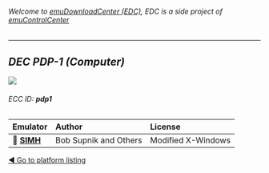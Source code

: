 ###### Welcome to [emuDownloadCenter (EDC)](https://github.com/PhoenixInteractiveNL/emuDownloadCenter/wiki/), EDC is a side project of [emuControlCenter](https://github.com/PhoenixInteractiveNL/emuControlCenter/wiki/)
***
## _DEC PDP-1 (Computer)_
![](https://raw.githubusercontent.com/wiki/PhoenixInteractiveNL/emuDownloadCenter/images_platform/ecc_pdp1_teaser.png)
###### ECC ID: **pdp1**

| Emulator   | Author      | License     |
|:-----------|:------------|:------------|
| :file_folder: [**SIMH**](https://github.com/PhoenixInteractiveNL/emuDownloadCenter/wiki/Emulator-simh#menu) | Bob Supnik and Others | Modified X-Windows |

[:arrow_backward: Go to platform listing](https://github.com/PhoenixInteractiveNL/emuDownloadCenter/wiki/EDC-Platform-List)
